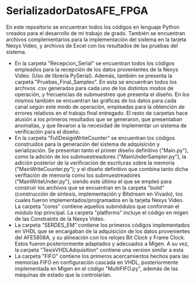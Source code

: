 # SerializadorDatosAFE_FPGA
En este repositorio se encuentran todos los códigos en lenguaje Python creados para el desarrollo de mi trabajo de grado. También se encuentran archivos complementarios para la implementación del sistema en la tarjeta Nexys Video, y archivos de Excel con los resultados de las pruebas del sistema.
- En la carpeta "Recepcion_Serial" se encuentran todos los códigos empleados para la recepción de los datos provenientes de la Nexys Video. (Uso de librería PySerial). Además, también se presenta la carpeta "Pruebas_Final_Sampleo". En esta se encuentran todos los archivos .csv generados para cada uno de los distintos modos de operación, y frecuencias de submuestreo que presenta el diseño. En los mismos también se encuentran las gráficas de los datos para cada canal según este modo de operación, empleadas para la obtención de errores relativos en el trabajo final entregado. El resto de carpetas hace alusión a los primeros resultados que se generaron, que presentaban anomalías, y que llevaron a la necesidad de implementar un sistema de verificación para el diseño.
- En la carpeta "FullDesignWriteCounter" se encuentran los códigos construidos para la generación del sistema de adquisición y serialización. Se presentan tanto el primer diseño definitivo ("Main.py"), como la adición de los submuestreadores ("MainUnderSampler.py"), la adición posterior de la verificación de escrituras sobre la memoria ("MainWriteCounter.py"); y el diseño definitivo que combina tanto dicha verifiación de memoria como los submuestreadores ("MainWriteUnder.py"), siendo este último el que se empleó para construir los archivos que se encuentran en la carpeta "build" (construcción de síntesis, implementación y Bitstream en Vivado), los cuales fueron implementados/programados en la tarjeta Nexys Video. La carpeta "cores" contiene aquellos submódulos que conforman el módulo top principal. La carpeta "platforms" incluye el código en migen de las Constraints de la Nexys Video.
- La carpeta "SERDES_EM" contiene los primeros códigos implementados en VHDL que se encargaban de la adquisición de los datos provenientes del AFE5808A, y su alineación con los relojes Bit Clock y Frame Clock. Estos fueron posteriormente adaptados y adecuados a Migen. A su vez, la carpeta "TesisVHDLAdquisition" contiene una version similar a esta
- La carpeta "FIFO" contiene los primeros acercamientos hechos para las memorias FIFO en configuración cascada en VHDL, posteriormente implementada en Migen en el código "MultiFIFO.py", además de las máquinas de estado que la controlarían.

